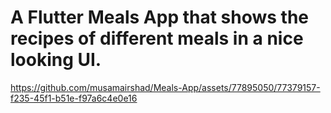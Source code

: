 # A Flutter Meals App that shows the recipes of different meals in a nice looking UI.

https://github.com/musamairshad/Meals-App/assets/77895050/77379157-f235-45f1-b51e-f97a6c4e0e16
